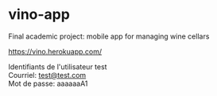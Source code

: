 # vino-app

Final academic project: mobile app for managing wine cellars

https://vino.herokuapp.com/

Identifiants de l'utilisateur test <br>
Courriel: test@test.com <br>
Mot de passe: aaaaaaA1
